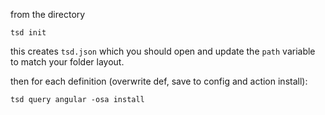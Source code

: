 from the directory 

```
tsd init
```

this creates `tsd.json` which you should open and update the `path` variable to match your folder layout. 

then for each definition (overwrite def, save to config and action install):

```
tsd query angular -osa install 
```
